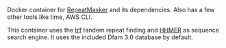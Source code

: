 Docker container for [RepeatMasker](http://repeatmasker.org/) and its dependencies. Also has a few other tools like time, AWS CLI.

This container uses the [trf](https://tandem.bu.edu/trf/trf.html) tandem repeat finding and [HHMER](http://hmmer.org/) as sequence search engine.
It uses the included Dfam 3.0 database by default.
